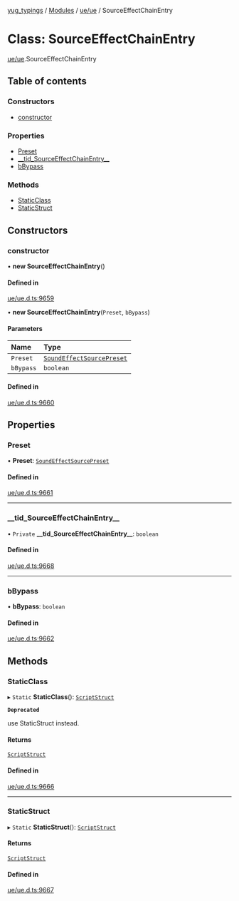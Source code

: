 [yug_typings](../README.md) / [Modules](../modules.md) / [ue/ue](../modules/ue_ue.md) / SourceEffectChainEntry

# Class: SourceEffectChainEntry

[ue/ue](../modules/ue_ue.md).SourceEffectChainEntry

## Table of contents

### Constructors

- [constructor](ue_ue.SourceEffectChainEntry.md#constructor)

### Properties

- [Preset](ue_ue.SourceEffectChainEntry.md#preset)
- [\_\_tid\_SourceEffectChainEntry\_\_](ue_ue.SourceEffectChainEntry.md#__tid_sourceeffectchainentry__)
- [bBypass](ue_ue.SourceEffectChainEntry.md#bbypass)

### Methods

- [StaticClass](ue_ue.SourceEffectChainEntry.md#staticclass)
- [StaticStruct](ue_ue.SourceEffectChainEntry.md#staticstruct)

## Constructors

### constructor

• **new SourceEffectChainEntry**()

#### Defined in

[ue/ue.d.ts:9659](https://github.com/YugMetaverse/yug_typings/blob/b7d9b19/ue/ue.d.ts#L9659)

• **new SourceEffectChainEntry**(`Preset`, `bBypass`)

#### Parameters

| Name | Type |
| :------ | :------ |
| `Preset` | [`SoundEffectSourcePreset`](ue_ue.SoundEffectSourcePreset.md) |
| `bBypass` | `boolean` |

#### Defined in

[ue/ue.d.ts:9660](https://github.com/YugMetaverse/yug_typings/blob/b7d9b19/ue/ue.d.ts#L9660)

## Properties

### Preset

• **Preset**: [`SoundEffectSourcePreset`](ue_ue.SoundEffectSourcePreset.md)

#### Defined in

[ue/ue.d.ts:9661](https://github.com/YugMetaverse/yug_typings/blob/b7d9b19/ue/ue.d.ts#L9661)

___

### \_\_tid\_SourceEffectChainEntry\_\_

• `Private` **\_\_tid\_SourceEffectChainEntry\_\_**: `boolean`

#### Defined in

[ue/ue.d.ts:9668](https://github.com/YugMetaverse/yug_typings/blob/b7d9b19/ue/ue.d.ts#L9668)

___

### bBypass

• **bBypass**: `boolean`

#### Defined in

[ue/ue.d.ts:9662](https://github.com/YugMetaverse/yug_typings/blob/b7d9b19/ue/ue.d.ts#L9662)

## Methods

### StaticClass

▸ `Static` **StaticClass**(): [`ScriptStruct`](ue_ue.ScriptStruct.md)

**`Deprecated`**

use StaticStruct instead.

#### Returns

[`ScriptStruct`](ue_ue.ScriptStruct.md)

#### Defined in

[ue/ue.d.ts:9666](https://github.com/YugMetaverse/yug_typings/blob/b7d9b19/ue/ue.d.ts#L9666)

___

### StaticStruct

▸ `Static` **StaticStruct**(): [`ScriptStruct`](ue_ue.ScriptStruct.md)

#### Returns

[`ScriptStruct`](ue_ue.ScriptStruct.md)

#### Defined in

[ue/ue.d.ts:9667](https://github.com/YugMetaverse/yug_typings/blob/b7d9b19/ue/ue.d.ts#L9667)
